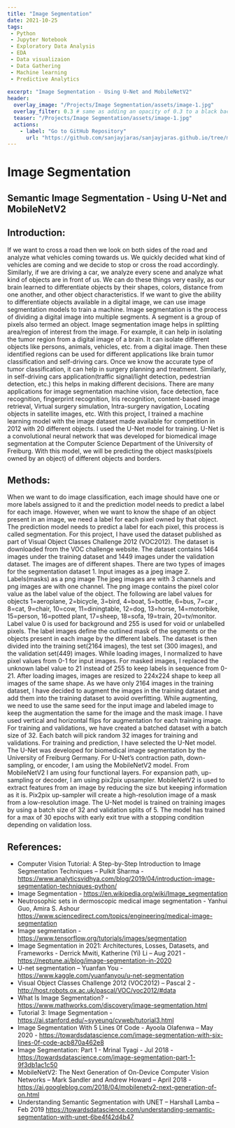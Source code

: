 ```yaml
---
title: "Image Segmentation"
date: 2021-10-25
tags:
 - Python
 - Jupyter Notebook
 - Exploratory Data Analysis
 - EDA
 - Data visualizaion
 - Data Gathering
 - Machine learning
 - Predictive Analytics
 
excerpt: "Image Segmentation - Using U-Net and MobileNetV2"
header:
  overlay_image: "/Projects/Image Segmentation/assets/image-1.jpg"
  overlay_filter: 0.3 # same as adding an opacity of 0.3 to a black background
  teaser: "/Projects/Image Segmentation/assets/image-1.jpg"
  actions:
    - label: "Go to GitHub Repository"
      url: "https://github.com/sanjayjaras/sanjayjaras.github.io/tree/master/Projects/Image%20Segmentation"
---
```





# Image Segmentation
## Semantic Image Segmentation - Using U-Net and MobileNetV2

## Introduction:
If we want to cross a road then we look on both sides of the road and analyze what vehicles coming towards us. We quickly decided what kind of vehicles are coming and we decide to stop or cross the road accordingly. Similarly, if we are driving a car, we analyze every scene and analyze what kind of objects are in front of us. We can do these things very easily, as our brain learned to differentiate objects by their shapes, colors, distance from one another, and other object characteristics. If we want to give the ability to differentiate objects available in a digital image, we can use image segmentation models to train a machine. Image segmentation is the process of dividing a digital image into multiple segments. A segment is a group of pixels also termed an object. Image segmentation image helps in splitting area/region of interest from the image. For example, it can help in isolating the tumor region from a digital image of a brain. It can isolate different objects like persons, animals, vehicles, etc. from a digital image. Then these identified regions can be used for different applications like brain tumor classification and self-driving cars. Once we know the accurate type of tumor classification, it can help in surgery planning and treatment. Similarly, in self-driving cars application(traffic signal/light detection, pedestrian detection, etc.) this helps in making different decisions. There are many applications for image segmentation machine vision, face detection, face recognition, fingerprint recognition, Iris recognition, content-based image retrieval, Virtual surgery simulation, Intra-surgery navigation, Locating objects in satellite images, etc.  With this project, I trained a machine learning model with the image dataset made available for competition in 2012 with 20 different objects. I used the U-Net model for training. U-Net is a convolutional neural network that was developed for biomedical image segmentation at the Computer Science Department of the University of Freiburg. With this model, we will be predicting the object masks(pixels owned by an object) of different objects and borders.

## Methods:
When we want to do image classification, each image should have one or more labels assigned to it and the prediction model needs to predict a label for each image. However, when we want to know the shape of an object present in an image, we need a label for each pixel owned by that object. The prediction model needs to predict a label for each pixel, this process is called segmentation. For this project, I have used the dataset published as part of  Visual Object Classes Challenge 2012 (VOC2012). The dataset is downloaded from the VOC challenge website. The dataset contains 1464 images under the training dataset and 1449 images under the validation dataset. The images are of different shapes. There are two types of images for the segmentation dataset 
    1. Input images as a jpeg image
    2. Labels(masks) as a png image
The jpeg images are with 3 channels and png images are with one channel. The png image contains the pixel color value as the label value of the object. The following are label values for objects 1=aeroplane, 2=bicycle, 3=bird, 4=boat, 5=bottle, 6=bus, 7=car , 8=cat, 9=chair, 10=cow, 11=diningtable, 12=dog, 13=horse, 14=motorbike, 15=person, 16=potted plant, 17=sheep, 18=sofa, 19=train, 20=tv/monitor. Label value 0 is used for background and 255 is used for void or unlabelled pixels. The label images define the outlined mask of the segments or the objects present in each image by the different labels. The dataset is then divided into the training set(2164 images), the test set (300 images), and the validation set(449) images.
While loading images, I normalized to have pixel values from 0-1 for input images. For masked images, I replaced the unknown label value to 21 instead of 255 to keep labels in sequence from 0-21. After loading images, images are resized to 224x224 shape to keep all images of the same shape. As we have only 2164 images in the training dataset, I have decided to augment the images in the training dataset and add them into the training dataset to avoid overfitting. While augmenting, we need to use the same seed for the input image and labeled image to keep the augmentation the same for the image and the mask image. I have used vertical and horizontal flips for augmentation for each training image. 
For training and validations, we have created a batched dataset with a batch size of 32. Each batch will pick random 32 images for training and validations.
For training and prediction, I have selected the U-Net model. The U-Net was developed for biomedical image segmentation by the University of Freiburg Germany. For U-Net’s contraction path, down-sampling, or encoder, I am using the MobileNetV2 model. From MobileNetV2 I am using four functional layers. For expansion path, up-sampling or decoder, I am using pix2pix upsampler. MobileNetV2 is used to extract features from an image by reducing the size but keeping information as it is. Pix2pix up-sampler will create a high-resolution image of a mask from a low-resolution image. 
The U-Net model is trained on training images by using a batch size of 32 and validation splits of 5. The model has trained for a max of 30 epochs with early exit true with a stopping condition depending on validation loss.  

## References:

* Computer Vision Tutorial: A Step-by-Step Introduction to Image Segmentation Techniques – Pulkit Sharma - https://www.analyticsvidhya.com/blog/2019/04/introduction-image-segmentation-techniques-python/
* Image Segmentation - https://en.wikipedia.org/wiki/Image_segmentation
* Neutrosophic sets in dermoscopic medical image segmentation - Yanhui Guo, Amira S. Ashour https://www.sciencedirect.com/topics/engineering/medical-image-segmentation
* Image segmentation - https://www.tensorflow.org/tutorials/images/segmentation
* Image Segmentation in 2021: Architectures, Losses, Datasets, and Frameworks - Derrick Mwiti, Katherine (Yi) Li – Aug 2021 - https://neptune.ai/blog/image-segmentation-in-2020
* U-net segmentation – Yuanfan You -  https://www.kaggle.com/yuanfanyou/u-net-segmentation
* Visual Object Classes Challenge 2012 (VOC2012) – Pascal 2 - http://host.robots.ox.ac.uk/pascal/VOC/voc2012/#data
* What Is Image Segmentation? -  https://www.mathworks.com/discovery/image-segmentation.html
* Tutorial 3: Image Segmentation - https://ai.stanford.edu/~syyeung/cvweb/tutorial3.html
* Image Segmentation With 5 Lines 0f Code - Ayoola Olafenwa – May 2020 - https://towardsdatascience.com/image-segmentation-with-six-lines-0f-code-acb870a462e8
* Image Segmentation: Part 1 - Mrinal Tyagi - Jul 2018 - https://towardsdatascience.com/image-segmentation-part-1-9f3db1ac1c50
* MobileNetV2: The Next Generation of On-Device Computer Vision Networks – Mark Sandler and Andrew Howard – April 2018 - https://ai.googleblog.com/2018/04/mobilenetv2-next-generation-of-on.html
* Understanding Semantic Segmentation with UNET – Harshall Lamba – Feb 2019 https://towardsdatascience.com/understanding-semantic-segmentation-with-unet-6be4f42d4b47
